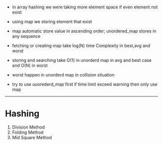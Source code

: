 * in array hashing we were taking more element space if even element not exist
* using map we storing element that exist



* map automatic store value in ascending order; unordered_map stores in any sequence

* fetching or creating map take log(N) time Complexity in best,avg and worst
* storing and searching take O(1) in unorderd map in avg and best case and O(N) in worst
* worst happen in unorderd map in collision situation
* try to use uuorederd_map first if time limit exceed warning then only use map

--- 

# Hashing

1. Division Method
2. Folding Method
3. Mid Square Method
